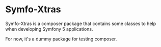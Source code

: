 # Symfo-Xtras

Symfo-Xtras is a composer package that contains some classes to help when developing Symfony 5 applications.

For now, it's a dummy package for testing composer.
